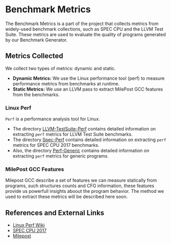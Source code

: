 # Benchmark Metrics

The Benchmark Metrics is a part of the project that collects metrics from widely-used benchmark collections, such as SPEC CPU and the LLVM Test Suite. These metrics are used to evaluate the quality of programs generated by our Benchmark Generator.

## Metrics Collected

We collect two types of metrics: dynamic and static.

- **Dynamic Metrics:**  We use the Linux performance tool (perf) to measure performance metrics from benchmarks at runtime.
- **Static Metrics:** We use an LLVM pass to extract MilePost GCC features from the benchmarks.


### Linux Perf

`Perf` is a performance analysis tool for Linux.

- The directory [LLVM-TestSuite-Perf](https://github.com/lac-dcc/BenchGen/tree/main/Bench-Metrics/LLVM-TestSuite-Perf) contains detailed information on extracting `perf` metrics for LLVM Test Suite benchmarks.
- The directory [Spec-Perf](https://github.com/lac-dcc/BenchGen/tree/main/Bench-Metrics/SPEC-Perf) contains detailed information on extracting `perf` metrics for SPEC CPU 2017 benchmarks.
- Also, the directory [Perf-Generic](https://github.com/lac-dcc/BenchGen/tree/main/Bench-Metrics/Perf-Generic) contains detailed information on extracting `perf` metrics for generic programs.


### MilePost GCC Features
Milepost GCC describe a set of features we can measure statically from programs, such structures counts and CFG information, these features provide us powerfull insights aboout the program behavior.
The method we used to extract these metrics will be described here soon.

## References and External Links

- [Linux Perf Wiki](https://perf.wiki.kernel.org/index.php/Main_Page)
- [SPEC CPU 2017](https://www.spec.org/cpu2017/)
- [Milepost](https://en.wikipedia.org/wiki/MILEPOST_GCC)
